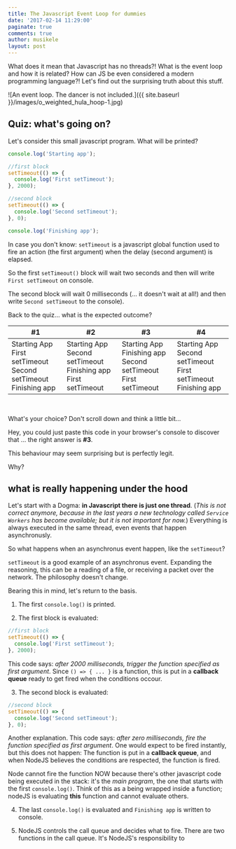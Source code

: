 ```yaml
---
title: The Javascript Event Loop for dummies
date: '2017-02-14 11:29:00'
paginate: true
comments: true
author: musikele
layout: post
---
```

What does it mean that Javascript has no threads?! What is the event loop and how it is related? How can JS be even considered a modern programming language?! Let's find out the surprising truth about this stuff. 

![An event loop. The dancer is not included.]({{ site.baseurl }}/images/o_weighted_hula_hoop-1.jpg)

## Quiz: what's going on? 

Let's consider this small javascript program. What will be printed? 

```javascript
console.log('Starting app');

//first block 
setTimeout(() => {
  console.log('First setTimeout');
}, 2000);

//second block 
setTimeout(() => {
  console.log('Second setTimeout');
}, 0);

console.log('Finishing app');
```

In case you don't know: `setTimeout` is a javascript global function used to fire an action (the first argument) when the delay (second argument) is elapsed. 

So the first `setTimeout()` block will wait two seconds and then will write `First setTimeout` on console. 

The second block will wait 0 milliseconds (... it doesn't wait at all!) and then write `Second setTimeout` to the console). 

Back to the quiz... what is the expected outcome? 

| #1 | #2 | #3 | #4 | 
|----|----|----|----|
|Starting App<br>First setTimeout<br>Second setTimeout<br>Finishing app | Starting App<br>Second setTimeout<br>Finishing app<br>First setTimeout | Starting App<br>Finishing app<br>Second setTimeout<br>First setTimeout | Starting App<br>Second setTimeout<br>First setTimeout<br>Finishing app

<br> 

What's your choice? Don't scroll down and think a little bit... 

Hey, you could just paste this code in your browser's console to discover that ... the right answer is **#3**. 

This behaviour may seem surprising but is perfectly legit. 

Why?

## what is really happening under the hood 

Let's start with a Dogma: **in Javascript there is just one thread**. (*This is not correct anymore, because in the last years a new technology called `Service Workers` has become available; but it is not important for now.*) Everything is always executed in the same thread, even events that happen asynchronusly. 

So what happens when an asynchronus event happen, like the `setTimeout`? 

`setTimeout` is a good example of an asynchronus event. Expanding the reasoning, this can be a reading of a file, or receiving a packet over the network. The philosophy doesn't change. 

Bearing this in mind, let's return to the basis.

1. The first `console.log()` is printed. 

2. The first block is evaluated: 

```javascript
//first block 
setTimeout(() => {
  console.log('First setTimeout');
}, 2000);
```

This code says: *after 2000 milliseconds, trigger the function specified as first argument*. Since `() => { ... }` is a function, this is put in a **callback queue** ready to get fired when the conditions occour. 

3. The second block is evaluated: 

```javascript
//second block 
setTimeout(() => {
  console.log('Second setTimeout');
}, 0);
```

Another explanation. This code says: *after zero milliseconds, fire the function specified as first argument*. One would expect to be fired instantly, but this does not happen: The function is put in a **callback queue**, and when NodeJS believes the conditions are respected, the function is fired. 

Node cannot fire the function NOW because there's other javascript code being executed in the stack: it's the *main program*, the one that starts with the first `console.log()`. Think of this as a being wrapped inside a function; nodeJS is evaluating **this** function and cannot evaluate others. 

4. The last `console.log()` is evaluated and `Finishing app` is written to console. 

5. NodeJS controls the call queue and decides what to fire. There are two functions in the call queue. It's NodeJS's responsibility to 